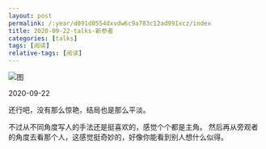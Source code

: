 ```yaml
---
layout: post
permalink: /:year/d091d0554dxvdw6c9a783c12ad991xcz/index
title: 2020-09-22-talks-新参者
categories: [talks]
tags: [阅读]
relative-tags: [阅读]
---
```



![图](https://gitee.com/linxingyang/at-2020-10-02-image/raw/master/image/T-talks/image/2020/books/xcz.jpg)

2020-09-22

还行吧，没有那么惊艳，结局也是那么平淡。

不过从不同角度写人的手法还是挺喜欢的，感觉个个都是主角。
然后再从旁观者的角度去看那个人，这感觉挺奇妙的，好像你能看到别人想什么似得。
